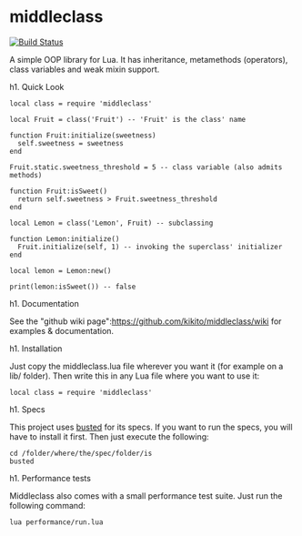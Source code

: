 middleclass
===========

[![Build Status](https://travis-ci.org/kikito/middleclass.png?branch=master)](https://travis-ci.org/kikito/middleclass)

A simple OOP library for Lua. It has inheritance, metamethods (operators), class variables and weak mixin support.

h1. Quick Look

    local class = require 'middleclass'

    local Fruit = class('Fruit') -- 'Fruit' is the class' name

    function Fruit:initialize(sweetness)
      self.sweetness = sweetness
    end

    Fruit.static.sweetness_threshold = 5 -- class variable (also admits methods)

    function Fruit:isSweet()
      return self.sweetness > Fruit.sweetness_threshold
    end

    local Lemon = class('Lemon', Fruit) -- subclassing

    function Lemon:initialize()
      Fruit.initialize(self, 1) -- invoking the superclass' initializer
    end

    local lemon = Lemon:new()

    print(lemon:isSweet()) -- false

h1. Documentation

See the "github wiki page":https://github.com/kikito/middleclass/wiki for examples & documentation.

h1. Installation

Just copy the middleclass.lua file wherever you want it (for example on a lib/ folder). Then write this in any Lua file where you want to use it:

    local class = require 'middleclass'

h1. Specs

This project uses [busted](http://olivinelabs.com/busted/) for its specs. If you want to run the specs, you will have to install it first. Then just execute the following:

    cd /folder/where/the/spec/folder/is
    busted

h1. Performance tests

Middleclass also comes with a small performance test suite. Just run the following command:

    lua performance/run.lua


